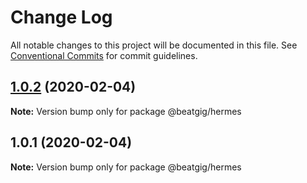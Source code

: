 # Change Log

All notable changes to this project will be documented in this file.
See [Conventional Commits](https://conventionalcommits.org) for commit guidelines.

## [1.0.2](https://beatgig.com/midi/hermes/compare/@beatgig/hermes@1.0.1...@beatgig/hermes@1.0.2) (2020-02-04)

**Note:** Version bump only for package @beatgig/hermes





## 1.0.1 (2020-02-04)

**Note:** Version bump only for package @beatgig/hermes
